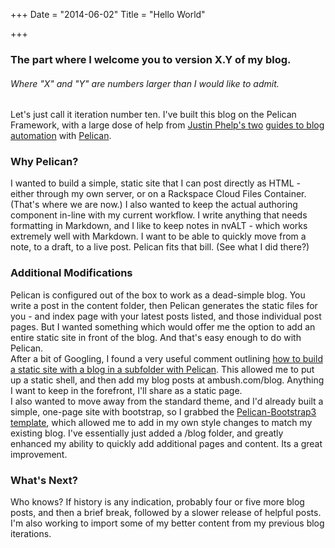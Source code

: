 +++
Date = "2014-06-02"
Title = "Hello World"

+++

### The part where I welcome you to version X.Y of my blog. 

###### Where "X" and "Y" are numbers larger than I would like to admit. 

Let's just call it iteration number ten. I've built this blog on the Pelican Framework, with a large dose of help from [Justin Phelp's two][1] [guides to blog automation][2] with [Pelican][3]. 

### Why Pelican? 

I wanted to build a simple, static site that I can post directly as HTML - either through my own server, or on a Rackspace Cloud Files Container. (That's where we are now.) I also wanted to keep the actual authoring component in-line with my current workflow. I write anything that needs formatting in Markdown, and I like to keep notes in nvALT - which works extremely well with Markdown. I want to be able to quickly move from a note, to a draft, to a live post. Pelican fits that bill. (See what I did there?)

### Additional Modifications

Pelican is configured out of the box to work as a dead-simple blog. You write a post in the content folder, then Pelican generates the static files for you - and index page with your latest posts listed, and those individual post pages. But I wanted something which would offer me the option to add an entire static site in front of the blog. And that's easy enough to do with Pelican.   
After a bit of Googling, I found a very useful comment outlining [how to build a static site with a blog in a subfolder with Pelican][4]. This allowed me to put up a static shell, and then add my blog posts at ambush.com/blog. Anything I want to keep in the forefront, I'll share as a static page.   
I also wanted to move away from the standard theme, and I'd already built a simple, one-page site with bootstrap, so I grabbed the [Pelican-Bootstrap3 template][5], which allowed me to add in my own style changes to match my existing blog. I've essentially just added a /blog folder, and greatly enhanced my ability to quickly add additional pages and content. Its a great improvement. 

### What's Next? 

Who knows? If history is any indication, probably four or five more blog posts, and then a brief break, followed by a slower release of helpful posts. I'm also working to import some of my better content from my previous blog iterations.


[1]: //www.onitato.com/no-hassle-blog-automation.html
[2]: //www.onitato.com/no-hassle-blog-automation-redux.html
[3]: //blog.getpelican.com/
[4]: //stackful-dev.com/static-site-jinja-pelican-shared-templates.html#comment-901669793
[5]: https://github.com/DandyDev/pelican-bootstrap3

